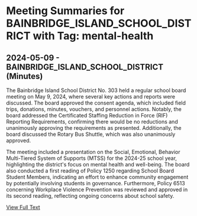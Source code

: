 # Meeting Summaries for BAINBRIDGE_ISLAND_SCHOOL_DISTRICT with Tag: mental-health

## 2024-05-09 - BAINBRIDGE_ISLAND_SCHOOL_DISTRICT (Minutes)

The Bainbridge Island School District No. 303 held a regular school board meeting on May 9, 2024, where several key actions and reports were discussed. The board approved the consent agenda, which included field trips, donations, minutes, vouchers, and personnel actions. Notably, the board addressed the Certificated Staffing Reduction in Force (RIF) Reporting Requirements, confirming there would be no reductions and unanimously approving the requirements as presented. Additionally, the board discussed the Rotary Bus Shuttle, which was also unanimously approved. 

The meeting included a presentation on the Social, Emotional, Behavior Multi-Tiered System of Supports (MTSS) for the 2024-25 school year, highlighting the district's focus on mental health and well-being. The board also conducted a first reading of Policy 1250 regarding School Board Student Members, indicating an effort to enhance community engagement by potentially involving students in governance. Furthermore, Policy 6513 concerning Workplace Violence Prevention was reviewed and approved in its second reading, reflecting ongoing concerns about school safety.

[View Full Text](https://raw.githubusercontent.com/VoronoiPerspectives/WashingtonStateSchoolBoardExplorer/refs/heads/main/data/countries/usa/states/wa/counties/kitsap/school_boards/bainbridge_island_school_district/2024/processed/2024-05-09-draft-minutes.txt)

